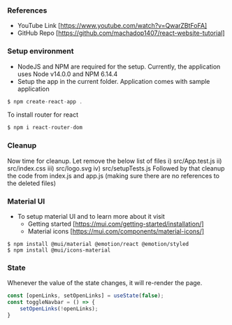 ### References
* YouTube Link [https://www.youtube.com/watch?v=QwarZBtFoFA]
* GitHub Repo [https://github.com/machadop1407/react-website-tutorial]

### Setup environment
* NodeJS and NPM are required for the setup. Currently, the application uses Node v14.0.0 and NPM 6.14.4
* Setup the app in the current folder. Application comes with sample application

```javascript
$ npm create-react-app . 
```

To install router for react
```javascript
$ npm i react-router-dom
```

### Cleanup
Now time for cleanup. Let remove the below list of files
i) src/App.test.js
ii) src/index.css
iii) src/logo.svg
iv) src/setupTests.js
Followed by that cleanup the code from index.js and app.js (making sure there are no references to the deleted files)


### Material UI
* To setup material UI and to learn more about it visit 
    * Getting started [https://mui.com/getting-started/installation/]
    * Material icons [https://mui.com/components/material-icons/]
```
$ npm install @mui/material @emotion/react @emotion/styled
$ npm install @mui/icons-material
```

### State 

Whenever the value of the state changes, it will re-render the page. 

```javascript
const [openLinks, setOpenLinks] = useState(false);
const toggleNavbar = () => {
    setOpenLinks(!openLinks);
}

```
